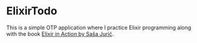 # ElixirTodo

This is a simple OTP application where I practice Elixir programming along with the book [Elixir in Action by Saša Jurić](https://www.manning.com/books/elixir-in-action).
